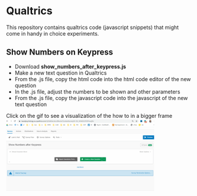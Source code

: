 # Qualtrics

This repository contains qualtrics code (javascript snippets) that might come in handy in choice experiments.

## Show Numbers on Keypress
*  Download **show_numbers_after_keypress.js**
*  Make a new text question in Qualtrics
*  From the .js file, copy the html code into the html code editor of the new question
*  In the .js file, adjust the numbers to be shown and other parameters
*  From the .js file, copy the javascript code into the javascript of the new text question

Click on the gif to see a visualization of the how to in a bigger frame
<br>
<img src="show_numbers_after_keypress.gif" width="400"/>
